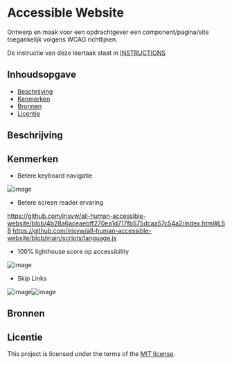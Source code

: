 # Accessible Website

Ontwerp en maak voor een opdrachtgever een component/pagina/site toegankelijk volgens WCAG richtlijnen.

De instructie van deze leertaak staat in [INSTRUCTIONS](https://github.com/fdnd-task/all-human-accessible-website/blob/main/docs/INSTRUCTIONS.md)

## Inhoudsopgave

  * [Beschrijving](#beschrijving)
  * [Kenmerken](#kenmerken)
  * [Bronnen](#bronnen)
  * [Licentie](#licentie)

## Beschrijving
<!-- In de Beschrijving staat hoe je project er uit ziet, hoe het werkt en wat je er mee kan. -->
<!-- Voeg een mooie poster visual toe 📸 -->
<!-- Voeg een link toe naar Github Pages 🌐-->

## Kenmerken
- Betere keyboard navigatie

![image](https://github.com/user-attachments/assets/bc3f64f3-5ef2-47c5-a37d-b70827eb4226)

- Betere screen reader ervaring

https://github.com/irisvw/all-human-accessible-website/blob/4b28a6aceaebff270ea1d717fb575dcaa57c54a2/index.html#L58
https://github.com/irisvw/all-human-accessible-website/blob/main/scripts/language.js

- 100% lighthouse score op accessibility

![image](https://github.com/user-attachments/assets/14de71cc-53ae-4016-8b2a-4dbf216841b1)

- Skip Links

![image](https://github.com/user-attachments/assets/bed1c3d6-2508-4fbe-b72a-efbf1a84eb8b)![image](https://github.com/user-attachments/assets/08fa9964-8edd-4c9e-a55a-10c1a829e40c)




## Bronnen

## Licentie
This project is licensed under the terms of the [MIT license](./LICENSE).
